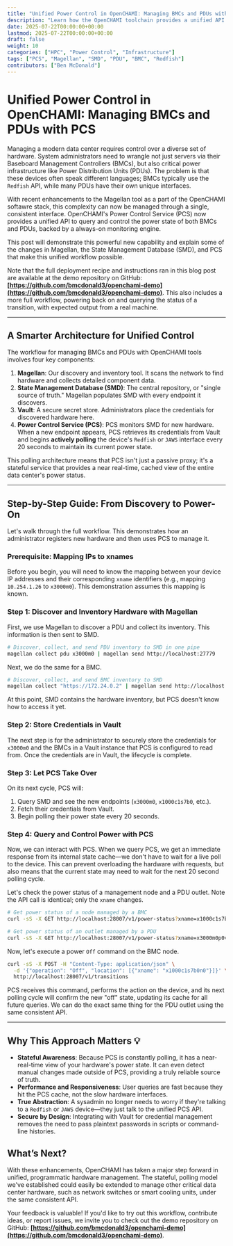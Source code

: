 ```yaml
---
title: "Unified Power Control in OpenCHAMI: Managing BMCs and PDUs with PCS"
description: "Learn how the OpenCHAMI toolchain provides a unified API to discover, monitor, and control power for both BMCs and PDUs."
date: 2025-07-22T00:00:00+00:00
lastmod: 2025-07-22T00:00:00+00:00
draft: false
weight: 10
categories: ["HPC", "Power Control", "Infrastructure"]
tags: ["PCS", "Magellan", "SMD", "PDU", "BMC", "Redfish"]
contributors: ["Ben McDonald"]
---
```


# Unified Power Control in OpenCHAMI: Managing BMCs and PDUs with PCS

Managing a modern data center requires control over a diverse set of hardware. System administrators need to wrangle not just servers via their Baseboard Management Controllers (BMCs), but also critical power infrastructure like Power Distribution Units (PDUs). The problem is that these devices often speak different languages; BMCs typically use the `Redfish` API, while many PDUs have their own unique interfaces.

With recent enhancements to the Magellan tool as a part of the OpenCHAMI softawre stack, this complexity can now be managed through a single, consistent interface. OpenCHAMI's Power Control Service (PCS) now provides a unified API to query and control the power state of both BMCs and PDUs, backed by a always-on monitoring engine.

This post will demonstrate this powerful new capability and explain some of the changes in Magellan, the State Management Database (SMD), and PCS that make this unified workflow possible.

Note that the full deployment recipe and instructions ran in this blog post are available at the demo repository on GitHub: **[https://github.com/bmcdonald3/openchami-demo](https://github.com/bmcdonald3/openchami-demo)**. This also includes a more full workflow, powering back on and querying the status of a transition, with expected output from a real machine.

---

## A Smarter Architecture for Unified Control

The workflow for managing BMCs and PDUs with OpenCHAMI tools involves four key components:

1.  **Magellan**: Our discovery and inventory tool. It scans the network to find hardware and collects detailed component data.
2.  **State Management Database (SMD)**: The central repository, or "single source of truth." Magellan populates SMD with every endpoint it discovers.
3.  **Vault**: A secure secret store. Administrators place the credentials for discovered hardware here.
4.  **Power Control Service (PCS)**: PCS monitors SMD for new hardware. When a new endpoint appears, PCS retrieves its credentials from Vault and begins **actively polling** the device's `Redfish` or `JAWS` interface every 20 seconds to maintain its current power state.

This polling architecture means that PCS isn't just a passive proxy; it's a stateful service that provides a near real-time, cached view of the entire data center's power status.

---

## Step-by-Step Guide: From Discovery to Power-On

Let's walk through the full workflow. This demonstrates how an administrator registers new hardware and then uses PCS to manage it.

### Prerequisite: Mapping IPs to xnames

Before you begin, you will need to know the mapping between your device IP addresses and their corresponding `xname` identifiers (e.g., mapping `10.254.1.26` to `x3000m0`). This demonstration assumes this mapping is known.

### Step 1: Discover and Inventory Hardware with Magellan

First, we use Magellan to discover a PDU and collect its inventory. This information is then sent to SMD.

```bash
# Discover, collect, and send PDU inventory to SMD in one pipe
magellan collect pdu x3000m0 | magellan send http://localhost:27779
```

Next, we do the same for a BMC.

```bash
# Discover, collect, and send BMC inventory to SMD
magellan collect "https://172.24.0.2" | magellan send http://localhost:27779
```

At this point, SMD contains the hardware inventory, but PCS doesn't know how to access it yet.

### Step 2: Store Credentials in Vault

The next step is for the administrator to securely store the credentials for `x3000m0` and the BMCs in a Vault instance that PCS is configured to read from. Once the credentials are in Vault, the lifecycle is complete.

### Step 3: Let PCS Take Over

On its next cycle, PCS will:
1.  Query SMD and see the new endpoints (`x3000m0`, `x1000c1s7b0`, etc.).
2.  Fetch their credentials from Vault.
3.  Begin polling their power state every 20 seconds.

### Step 4: Query and Control Power with PCS

Now, we can interact with PCS. When we query PCS, we get an immediate response from its internal state cache—we don't have to wait for a live poll to the device. This can prevent overloading the hardware with requests, but also means that the current state may need to wait for the next 20 second polling cycle.

Let's check the power status of a management node and a PDU outlet. Note the API call is identical; only the `xname` changes.

```bash
# Get power status of a node managed by a BMC
curl -sS -X GET http://localhost:28007/v1/power-status?xname=x1000c1s7b0n0 | jq '.'

# Get power status of an outlet managed by a PDU
curl -sS -X GET http://localhost:28007/v1/power-status?xname=x3000m0p0v17 | jq '.'
```

Now, let's execute a power `Off` command on the BMC node.

```bash
curl -sS -X POST -H "Content-Type: application/json" \
  -d '{"operation": "Off", "location": [{"xname": "x1000c1s7b0n0"}]}' \
  http://localhost:28007/v1/transitions
```

PCS receives this command, performs the action on the device, and its next polling cycle will confirm the new "off" state, updating its cache for all future queries. We can do the exact same thing for the PDU outlet using the same consistent API.

---

## Why This Approach Matters 💡

* **Stateful Awareness**: Because PCS is constantly polling, it has a near-real-time view of your hardware's power state. It can even detect manual changes made outside of PCS, providing a truly reliable source of truth.
* **Performance and Responsiveness**: User queries are fast because they hit the PCS cache, not the slow hardware interfaces.
* **True Abstraction**: A sysadmin no longer needs to worry if they're talking to a `Redfish` or `JAWS` device—they just talk to the unified PCS API.
* **Secure by Design**: Integrating with Vault for credential management removes the need to pass plaintext passwords in scripts or command-line histories.

## What’s Next?

With these enhancements, OpenCHAMI has taken a major step forward in unified, programmatic hardware management. The stateful, polling model we've established could easily be extended to manage other critical data center hardware, such as network switches or smart cooling units, under the same consistent API.

Your feedback is valuable! If you'd like to try out this workflow, contribute ideas, or report issues, we invite you to check out the demo repository on GitHub: **[https://github.com/bmcdonald3/openchami-demo](https://github.com/bmcdonald3/openchami-demo)**.